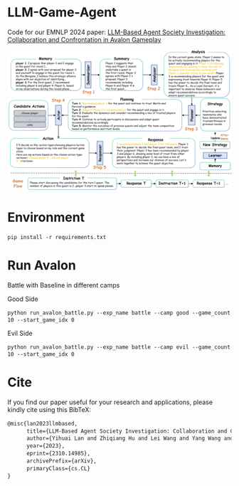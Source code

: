 # LLM-Game-Agent
Code for our EMNLP 2024 paper: [LLM-Based Agent Society Investigation: Collaboration and Confrontation in Avalon Gameplay](https://arxiv.org/abs/2310.14985)

![Agent Framework](avalon-agent-framework_v6.png)

# Environment
```shell
pip install -r requirements.txt
```

# Run Avalon
Battle with Baseline in different camps

Good Side
```shell
python run_avalon_battle.py --exp_name battle --camp good --game_count 10 --start_game_idx 0 
```

Evil Side
```shell
python run_avalon_battle.py --exp_name battle --camp evil --game_count 10 --start_game_idx 0 
```

# Cite
If you find our paper useful for your research and applications, please kindly cite using this BibTeX:
```latex
@misc{lan2023llmbased,
      title={LLM-Based Agent Society Investigation: Collaboration and Confrontation in Avalon Gameplay}, 
      author={Yihuai Lan and Zhiqiang Hu and Lei Wang and Yang Wang and Deheng Ye and Peilin Zhao and Ee-Peng Lim and Hui Xiong and Hao Wang},
      year={2023},
      eprint={2310.14985},
      archivePrefix={arXiv},
      primaryClass={cs.CL}
}
```
